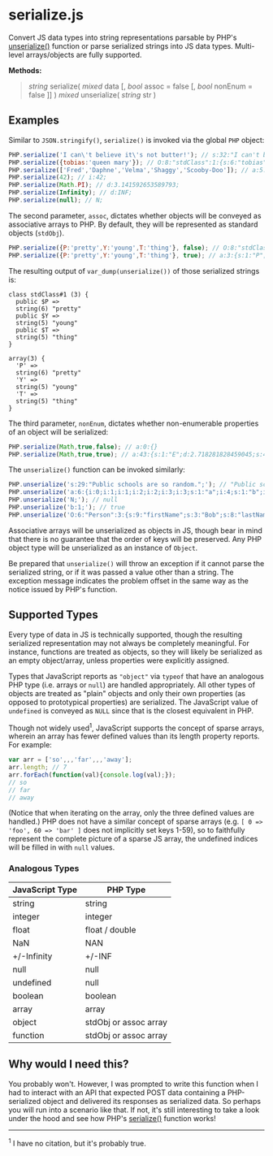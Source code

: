 # serialize.js
Convert JS data types into string representations parsable by PHP's [unserialize()](http://php.net/manual/en/function.unserialize.php) function or parse serialized strings into JS data types. Multi-level arrays/objects
are fully supported.

**Methods:**
> _string_ serialize( _mixed_ data [, _bool_ assoc = false [, _bool_ nonEnum = false ]] )
> _mixed_ unserialize( _string_ str )

## Examples
Similar to `JSON.stringify()`, `serialize()` is invoked via the global `PHP` object:
```js
PHP.serialize('I can\'t believe it\'s not butter!'); // s:32:"I can't believe it's not butter!";
PHP.serialize({tobias:'queen mary'}); // O:8:"stdClass":1:{s:6:"tobias";s:10:"queen mary";}
PHP.serialize(['Fred','Daphne','Velma','Shaggy','Scooby-Doo']); // a:5:{i:0;s:4:"Fred";i:1;s:6:"Daphne";i:2;s:5:"Velma";i:3;s:6:"Shaggy";i:4;s:10:"Scooby-Doo";}
PHP.serialize(42); // i:42;
PHP.serialize(Math.PI); // d:3.141592653589793;
PHP.serialize(Infinity); // d:INF;
PHP.serialize(null); // N;
```
The second parameter, `assoc`, dictates whether objects will be conveyed as associative arrays to PHP.
By default, they will be represented as standard objects (`stdObj`).
```js
PHP.serialize({P:'pretty',Y:'young',T:'thing'}, false); // O:8:"stdClass":3:{s:1:"P";s:6:"pretty";s:1:"Y";s:5:"young";s:1:"T";s:5:"thing";}
PHP.serialize({P:'pretty',Y:'young',T:'thing'}, true); // a:3:{s:1:"P";s:6:"pretty";s:1:"Y";s:5:"young";s:1:"T";s:5:"thing";}
```
The resulting output of `var_dump(unserialize())` of those serialized strings is:
```
class stdClass#1 (3) {
  public $P =>
  string(6) "pretty"
  public $Y =>
  string(5) "young"
  public $T =>
  string(5) "thing"
}

array(3) {
  'P' =>
  string(6) "pretty"
  'Y' =>
  string(5) "young"
  'T' =>
  string(5) "thing"
}
```
The third parameter, `nonEnum`, dictates whether non-enumerable properties of an object will be serialized:
```js
PHP.serialize(Math,true,false); // a:0:{}
PHP.serialize(Math,true,true); // a:43:{s:1:"E";d:2.718281828459045;s:4:"LN10";d:2.302585092994046;s:3:"LN2";d:0.693147180559.... (truncated)
```
The `unserialize()` function can be invoked similarly:
```js
PHP.unserialize('s:29:"Public schools are so random.";'); // "Public schools are so random."
PHP.unserialize('a:6:{i:0;i:1;i:1;i:2;i:2;i:3;i:3;s:1:"a";i:4;s:1:"b";i:5;s:1:"c";}'); // [1, 2, 3, "a", "b", "c"]
PHP.unserialize('N;'); // null
PHP.unserialize('b:1;'); // true
PHP.unserialize('O:6:"Person":3:{s:9:"firstName";s:3:"Bob";s:8:"lastName";s:6:"Loblaw";s:10:"occupation";s:6:"Lawyer";}'); // {firstName: "Bob", lastName: "Loblaw", occupation: "Lawyer"}
```
Associative arrays will be unserialized as objects in JS, though bear in mind that there is no guarantee that
the order of keys will be preserved. Any PHP object type will be unserialized as an instance of `Object`.

Be prepared that `unserialize()` will throw an exception if it cannot parse the serialized string, or if it was
passed a value other than a string. The exception message indicates the problem offset in the same way as
the notice issued by PHP's function.

## Supported Types
Every type of data in JS is technically supported, though the resulting serialized representation
may not always be completely meaningful. For instance, functions are treated as objects,
so they will likely be serialized as an empty object/array, unless properties were explicitly assigned.

Types that JavaScript reports as `"object"` via `typeof` that have an analogous PHP type
(i.e. arrays or `null`) are handled appropriately. All other types of objects are treated as
"plain" objects and only their own properties (as opposed to prototypical properties)
are serialized. The JavaScript value of `undefined` is conveyed as `NULL` since that is the closest equivalent in PHP.

Though not widely used<sup>1</sup>, JavaScript supports the concept of sparse arrays, wherein an array
has fewer defined values than its length property reports. For example:
```js
var arr = ['so',,,'far',,,'away'];
arr.length; // 7
arr.forEach(function(val){console.log(val);});
// so
// far
// away
```
(Notice that when iterating on the array, only the three defined values are handled.) PHP does not have a similar
concept of sparse arrays (e.g. `[ 0 => 'foo', 60 => 'bar' ]` does not implicitly set keys 1-59), so to
faithfully represent the complete picture of a sparse JS array, the undefined indices will be filled in with `null` values.

### Analogous Types
| JavaScript Type  | PHP Type |
| ------------ | ------------- |
| string | string |
| integer | integer |
| float | float / double |
| NaN | NAN |
| +/-Infinity | +/-INF |
| null | null |
| undefined | null |
| boolean | boolean |
| array | array |
| object | stdObj or assoc array |
| function | stdObj or assoc array |

## Why would I need this?
You probably won't. However, I was prompted to write this function when I had to interact with an API that expected
POST data containing a PHP-serialized object and delivered its responses as serialized data.
So perhaps you will run into a scenario like that. If not,
it's still interesting to take a look under the hood and see how PHP's
[serialize()](http://php.net/manual/en/function.serialize.php) function works!

---
<sup>1</sup> I have no citation, but it's probably true.
